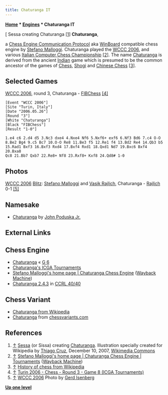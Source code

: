 ```yaml
---
title: Chaturanga IT
---
```

**[Home](Home "Home") * [Engines](Engines "Engines") * Chaturanga IT**

\[ Sessa creating Chaturanga <a id="cite-note-1" href="#cite-ref-1">[1]</a>
**Chaturanga**,

a [Chess Engine Communication Protocol](Chess_Engine_Communication_Protocol "Chess Engine Communication Protocol") aka [WinBoard](WinBoard "WinBoard") compatible chess engine by [Stefano Malloggi](Stefano_Malloggi "Stefano Malloggi").
Chaturanga played the [WCCC 2006](WCCC_2006 "WCCC 2006"), and various [Italian Computer Chess Championship](Italian_Computer_Chess_Championship "Italian Computer Chess Championship") <a id="cite-note-2" href="#cite-ref-2">[2]</a>.
The name [Chaturanga](https://en.wikipedia.org/wiki/Chaturanga) is derived from the ancient [Indian](https://en.wikipedia.org/wiki/Indian_subcontinent) game which is presumed to be the common ancestor of the games of [Chess](Chess "Chess"), [Shogi](Shogi "Shogi") and [Chinese Chess](Chinese_Chess "Chinese Chess") <a id="cite-note-3" href="#cite-ref-3">[3]</a>.

## Selected Games

[WCCC 2006](WCCC_2006 "WCCC 2006"), round 3, Chaturanga - [FIBChess](FIBChess "FIBChess") <a id="cite-note-4" href="#cite-ref-4">[4]</a>

```
[Event "WCCC 2006"]
[Site "Turin, Italy"]
[Date "2006.05.26"]
[Round "3"]
[White "Chaturanga"]
[Black "FIBChess"]
[Result "1-0"]

1.e4 c6 2.d4 d5 3.Nc3 dxe4 4.Nxe4 Nf6 5.Nxf6+ exf6 6.Nf3 Bd6 7.c4 O-O 
8.Be2 Bg4 9.c5 Bc7 10.O-O Re8 11.Be3 f5 12.Re1 f4 13.Bd2 Re4 14.Qb3 b5 
15.Rad1 Bxf3 16.Bxf3 Rxd4 17.Bxf4 Rxd1 18.Qxd1 Nd7 19.Bxc6 Bxf4 20.Bxa8 
Qc8 21.Bb7 Qxb7 22.Re8+ Nf8 23.Rxf8+ Kxf8 24.Qd8# 1-0

```

## Photos

[](File:WCCC2006Blitz2.JPG)
[WCCC 2006](WCCC_2006 "WCCC 2006") [Blitz](https://www.game-ai-forum.org/icga-tournaments/round.php?tournament=17): [Stefano Malloggi](Stefano_Malloggi "Stefano Malloggi") and [Vasik Rajlich](Vasik_Rajlich "Vasik Rajlich"), Chaturanga - [Rajlich](Rybka "Rybka") 0-1 <a id="cite-note-5" href="#cite-ref-5">[5]</a>

## Namesake

- [Chaturanga](Chaturanga "Chaturanga") by [John Poduska Jr.](John_Poduska_Jr. "John Poduska Jr.")

## External Links

## Chess Engine

- [Chaturanga](https://www.g-sei.org/chaturanga/) « [G 6](G_6 "G 6")
- [Chaturanga's ICGA Tournaments](https://www.game-ai-forum.org/icga-tournaments/program.php?id=85)
- [Stefano Malloggi's home page | Chaturanga Chess Engine](https://web.archive.org/web/20100722090949/http://www.stefanomalloggi.altervista.org/index.htm) ([Wayback Machine](https://en.wikipedia.org/wiki/Wayback_Machine))
- [Chaturanga 2.4.3](http://computerchess.org.uk/ccrl/4040/cgi/engine_details.cgi?print=Details&eng=Chaturanga%202.4.3#Chaturanga_2_4_3) in [CCRL 40/40](CCRL "CCRL")

## Chess Variant

- [Chaturanga from Wikipedia](https://en.wikipedia.org/wiki/Chaturanga)
- [Chaturanga](https://www.chessvariants.com/historic.dir/chaturanga.html) from [chessvariants.com](http://www.chessvariants.com/)

## References

1. <a id="cite-ref-1" href="#cite-note-1">↑</a> [Sessa](https://de.wikipedia.org/wiki/Sissa_ibn_Dahir) (or Sissa) creating [Chaturanga](https://en.wikipedia.org/wiki/Chaturanga). Illustration specially created for Wikipedia by [Thiago Cruz](https://commons.wikimedia.org/wiki/User:Thiago_Cruz), December 10, 2007, [Wikimedia Commons](https://en.wikipedia.org/wiki/Wikimedia_Commons)
1. <a id="cite-ref-2" href="#cite-note-2">↑</a> [Stefano Malloggi's home page | Chaturanga Chess Engine | Tournaments](https://web.archive.org/web/20100903180758/http://www.stefanomalloggi.altervista.org/html/tournaments1.htm) ([Wayback Machine](https://en.wikipedia.org/wiki/Wayback_Machine))
1. <a id="cite-ref-3" href="#cite-note-3">↑</a> [History of chess from Wikipedia](https://en.wikipedia.org/wiki/History_of_chess#Origin)
1. <a id="cite-ref-4" href="#cite-note-4">↑</a> [Turin 2006 - Chess - Round 3 - Game 8 (ICGA Tournaments)](https://www.game-ai-forum.org/icga-tournaments/round.php?tournament=16&round=3&id=8)
1. <a id="cite-ref-5" href="#cite-note-5">↑</a> [WCCC 2006](WCCC_2006 "WCCC 2006") Photo by [Gerd Isenberg](Gerd_Isenberg "Gerd Isenberg")

**[Up one level](Engines "Engines")**

